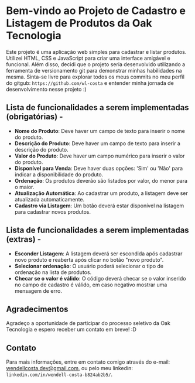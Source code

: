 # Bem-vindo ao Projeto de Cadastro e Listagem de Produtos da Oak Tecnologia

Este projeto é uma aplicação web simples para cadastrar e listar produtos. Utilizei HTML, CSS e JavaScript para criar uma interface amigável e funcional. Além disso, decidi que o projeto seria desenvolvido utilizando a ferramenta de versionamento git para demonstrar minhas habilidades na mesma. Sinta-se livre para explorar todos os meus commits no meu perfil do gitgub: `https://github.com/wl-costa` e entender minha jornada de desenvolvimento nesse projeto :)

## Lista de funcionalidades a serem implementadas (obrigatórias) -

- **Nome do Produto**: Deve haver um campo de texto para inserir o nome do produto.
- **Descrição do Produto**: Deve haver um campo de texto para inserir a descrição do produto.
- **Valor do Produto**: Deve haver um campo numérico para inserir o valor do produto.
- **Disponível para Venda**: Deve haver duas opções: 'Sim' ou 'Não' para indicar a disponibilidade do produto.
- **Ordenação**: Os produtos deverão são listados por valor, do menor para o maior.
- **Atualização Automática**: Ao cadastrar um produto, a listagem deve ser atualizada automaticamente.
- **Cadastro via Listagem**: Um botão deverá estar disponível na listagem para cadastrar novos produtos.

## Lista de funcionalidades a serem implementadas (extras) -

- **Esconder Listagem**: A listagem deverá ser escondida após cadastrar novo produto e reaberta após clicar no botão "novo produto".
- **Selecionar ordenação**: O usuário poderá selecionar o tipo de ordenação na lista de produtos.
- **Checar se o valor é válido**: O código deverá checar se o valor inserido no campo de cadastro é válido, em caso negativo mostrar uma mensagem de erro.

## Agradecimentos

Agradeço a oportunidade de participar do processo seletivo da Oak Tecnologia e espero receber um contato em breve! :D


## Contato

Para mais informações, entre em contato comigo através do e-mail: wendellcosta.dev@gmail.com, ou pelo meu linkedin: `linkedin.com/in/wendell-costa-b824ab2b5/`.
